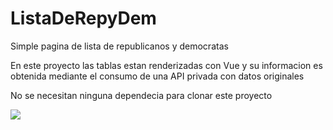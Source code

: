 # ListaDeRepyDem
Simple pagina de lista de republicanos y democratas

En este proyecto las tablas estan renderizadas con Vue y su informacion es obtenida mediante el consumo de una API privada con datos originales

No se necesitan ninguna dependecia para clonar este proyecto

<img src="https://i.ibb.co/8sqJ9Qc/rep.png">
